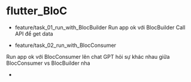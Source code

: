 # flutter_BloC

 - feature/task_01_run_with_BlocBuilder
Run app ok với BlocBuilder
Call API để get data

- feature/task_02_run_with_BlocConsumer

Run app ok với BlocConsumer lên chat GPT hỏi sự khác nhau giữa BlocConsumer vs BlocBuilder nha

- 